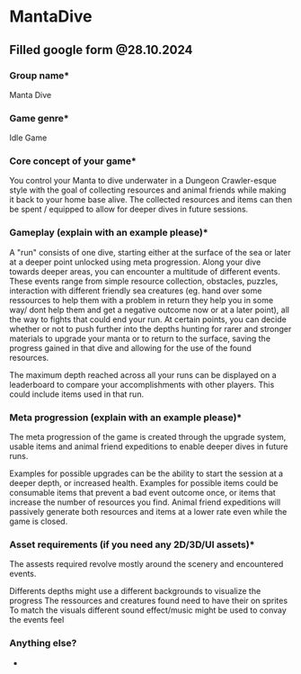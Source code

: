 # MantaDive

## Filled google form @28.10.2024

### Group name*
Manta Dive

### Game genre*
Idle Game

### Core concept of your game*
You control your Manta to dive underwater in a Dungeon Crawler-esque style with the goal of collecting resources and animal friends while making it back to your home base alive. The collected resources and items can then be spent / equipped to allow for deeper dives in future sessions.

### Gameplay (explain with an example please)*
A "run" consists of one dive, starting either at the surface of the sea or later at a deeper point unlocked using meta progression. Along your dive towards deeper areas, you can encounter a multitude of different events. These events range from simple resource collection, obstacles, puzzles, interaction with different friendly sea creatures (eg. hand over some ressources to help them with a problem in return they help you in some way/ dont help them and get a negative outcome now or at a later point), all the way to fights that could end your run. At certain points, you can decide whether or not to push further into the depths hunting for rarer and stronger materials to upgrade your manta or to return to the surface, saving the progress gained in that dive and allowing for the use of the found resources.

The maximum depth reached across all your runs can be displayed on a leaderboard to compare your accomplishments with other players. This could include items used in that run.

### Meta progression (explain with an example please)*
The meta progression of the game is created through the upgrade system, usable items and animal friend expeditions to enable deeper dives in future runs. 

Examples for possible upgrades can be the ability to start the session at a deeper depth, or increased health.
Examples for possible items could be consumable items that prevent a bad event outcome once, or items that increase the number of resources you find.
Animal friend expeditions will passively generate both resources and items at a lower rate even while the game is closed. 

### Asset requirements (if you need any 2D/3D/UI assets)*
The assests required revolve mostly around the scenery and encountered events.

Differents depths might use a different backgrounds to visualize the progress
The ressources and creatures found need to have their on sprites
To match the visuals different sound effect/music might be used to convay the events feel

### Anything else?
-